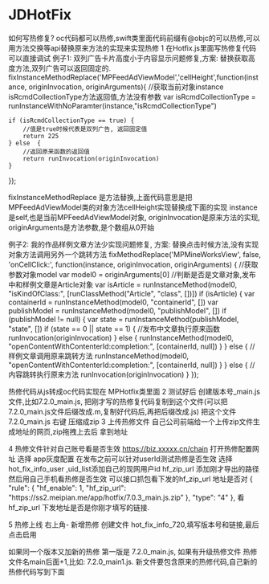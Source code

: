 # JDHotFix


如何写热修复?
oc代码都可以热修,swift类里面代码前缀有@objc的可以热修,可以用方法交换等api替换原来方法的实现来实现热修
1 在Hotfix.js里面写热修复代码可以直接调试
例子1: 双列广告卡片高度小于内容显示问题修复,方案: 替换获取高度方法,双列广告可以返回固定的.
fixInstanceMethodReplace('MPFeedAdViewModel','cellHeight',function(instance, originInvocation, originArguments){
        //获取当前对象instance isRcmdCollectionType方法返回值,方法没有参数
    var isRcmdCollectionType = runInstanceWithNoParamter(instance,"isRcmdCollectionType")

    if (isRcmdCollectionType == true) {
        //值是true时候代表是双列广告, 返回固定值
        return 225
    } else  {
        //返回原来函数的返回值
        return runInvocation(originInvocation)
    }
});

fixInstanceMethodReplace 是方法替换,上面代码意思是把MPFeedAdViewModel类的对象方法cellHeight实现替换成下面的实现
instance 是self,也是当前MPFeedAdViewModel对象, originInvocation是原来方法的实现, originArguments是方法参数,是个数组从0开始

例子2: 我的作品样例文章方法少实现问题修复, 方案: 替换点击时候方法,没有实现对象方法调用另外一个跳转方法
fixMethodReplace('MPMineWorksView', false, 'onCellClick:', function(instance, originInvocation, originArguments) {
    //获取参数对象model
    var model0 = originArguments[0]
    //判断是否是文章对象,发布中和样例文章是Article对象
    var isArticle = runInstanceMethod(model0, "isKindOfClass:", [runClassMethod("Article", "class", [])])
    if (isArticle) {
        var containerId = runInstanceMethod(model0, "containerId", [])
        var publishModel = runInstanceMethod(model0, "publishModel", [])
        if (publishModel != null) {
            var state = runInstanceMethod(publishModel, "state", [])
            if (state == 0 || state == 1) {
                //发布中文章执行原来函数
                runInvocation(originInvocation)
            } else {
                runInstanceMethod(model0, "openContentWithContenterId:completion:", [containerId, null])
            }
        } else {
             //样例文章调用原来跳转方法
            runInstanceMethod(model0, "openContentWithContenterId:completion:", [containerId, null])
        }
    } else {
        //内容跳转执行原来方法
        runInvocation(originInvocation)
    }
});

热修代码从js转成oc代码实现在 MPHotfix类里面
2  测试好后
创建版本号_main.js文件,比如7.2.0_main.js,
把刚才写的热修复代码复制到这个文件(可以把7.2.0_main.js文件后缀改成.m,复制好代码后,再把后缀改成.js)
把这个文件  7.2.0_main.js 右键 压缩成zip
3 上传热修文件
自己公司前端给一个上传zip文件生成地址的网页,zip拖拽上去后 拿到地址

4 热修文件针对自己账号看是否生效
 https://biz.xxxxx.cn/chain   打开热修配置网址
选择 app灰度配置
在发布之前可以针对userId测试热修是否生效
选择 hot_fix_info_user  ,uid_list添加自己的现网用户id
hf_zip_url  添加刚才导出的路径
然后用自己手机看热修是否生效
可以接口抓包看下发的hf_zip_url 地址是否对
{
                        "rule": {
                                "hf_enable": 1,
                                "hf_zip_url": "https:\/\/ss2.meipian.me\/app\/hotfix\/7.0.3_main.js.zip”
                        },
                        "type": "4"
                }, 
看  hf_zip_url 下发地址是否是你刚才填写的链接.


5 热修上线
右上角- 新增热修 创建文件 hot_fix_info_720,填写版本号和链接,最后点击启用


如果同一个版本又加新的热修
第一版是 7.2.0_main.js, 如果有升级热修文件 热修文件名main后面+1,比如: 7.2.0_main1.js. 新文件要包含原来的热修代码,自己新的热修代码写到下面
